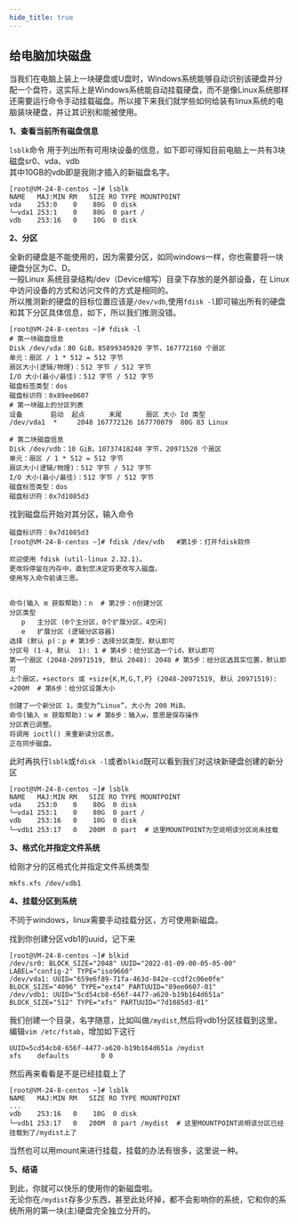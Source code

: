 ```yaml
---
hide_title: true
---
```



## 给电脑加块磁盘 
当我们在电脑上装上一块硬盘或U盘时，Windows系统能够自动识别该硬盘并分配一个盘符，这实际上是Windows系统能自动挂载硬盘，而不是像Linux系统那样还需要运行命令手动挂载磁盘。所以接下来我们就学些如何给装有linux系统的电脑装块硬盘，并让其识别和能被使用。


**1、查看当前所有磁盘信息**

`lsblk`命令 用于列出所有可用块设备的信息，如下即可得知目前电脑上一共有3块磁盘sr0、vda、vdb   
其中10GB的vdb即是我刚才插入的新磁盘名字。
```shell
[root@VM-24-8-centos ~]# lsblk
NAME   MAJ:MIN RM   SIZE RO TYPE MOUNTPOINT
vda    253:0    0    80G  0 disk 
└─vda1 253:1    0    80G  0 part /
vdb    253:16   0    10G  0 disk 
```

**2、分区**

全新的硬盘是不能使用的，因为需要分区，如同windows一样，你也需要将一块硬盘分区为C、D。    
一般Linux 系统目录结构/dev（Device缩写）目录下存放的是外部设备，在 Linux 中访问设备的方式和访问文件的方式是相同的。    
所以推测新的硬盘的目标位置应该是`/dev/vdb`,使用`fdisk -l`即可输出所有的硬盘和其下分区具体信息，如下，所以我们推测没错。
```shell
[root@VM-24-8-centos ~]# fdisk -l
# 第一块磁盘信息
Disk /dev/vda：80 GiB，85899345920 字节，167772160 个扇区
单元：扇区 / 1 * 512 = 512 字节
扇区大小(逻辑/物理)：512 字节 / 512 字节
I/O 大小(最小/最佳)：512 字节 / 512 字节
磁盘标签类型：dos
磁盘标识符：0x89ee0607
# 第一块磁上的分区列表
设备       启动  起点      末尾      扇区 大小 Id 类型
/dev/vda1  *     2048 167772126 167770079  80G 83 Linux

# 第二块磁盘信息
Disk /dev/vdb：10 GiB，10737418240 字节，20971520 个扇区
单元：扇区 / 1 * 512 = 512 字节
扇区大小(逻辑/物理)：512 字节 / 512 字节
I/O 大小(最小/最佳)：512 字节 / 512 字节
磁盘标签类型：dos
磁盘标识符：0x7d1085d3
```

找到磁盘后开始对其分区，输入命令
```shell
磁盘标识符：0x7d1085d3
[root@VM-24-8-centos ~]# fdisk /dev/vdb   #第1步：打开fdisk软件

欢迎使用 fdisk (util-linux 2.32.1)。
更改将停留在内存中，直到您决定将更改写入磁盘。
使用写入命令前请三思。


命令(输入 m 获取帮助)：n  # 第2步：n创建分区
分区类型
   p   主分区 (0个主分区，0个扩展分区，4空闲)
   e   扩展分区 (逻辑分区容器)
选择 (默认 p)：p # 第3步：选择分区类型，默认即可
分区号 (1-4, 默认  1): 1 # 第4步：给分区选一个id，默认即可
第一个扇区 (2048-20971519, 默认 2048): 2048 # 第5步：给分区选其实位置，默认即可
上个扇区，+sectors 或 +size{K,M,G,T,P} (2048-20971519, 默认 20971519): +200M  # 第6步：给分区设置大小

创建了一个新分区 1，类型为“Linux”，大小为 200 MiB。
命令(输入 m 获取帮助)：w # 第6步：输入w，意思是保存操作
分区表已调整。
将调用 ioctl() 来重新读分区表。
正在同步磁盘。
```
此时再执行`lsblk`或`fdisk -l`或者`blkid`既可以看到我们对这块新硬盘创建的新分区
```shell
[root@VM-24-8-centos ~]# lsblk
NAME   MAJ:MIN RM   SIZE RO TYPE MOUNTPOINT
vda    253:0    0    80G  0 disk 
└─vda1 253:1    0    80G  0 part /
vdb    253:16   0    10G  0 disk 
└─vdb1 253:17   0   200M  0 part  # 这里MOUNTPOINT为空说明该分区尚未挂载
```

**3、格式化并指定文件系统**

给刚才分的区格式化并指定文件系统类型
```shell
mkfs.xfs /dev/vdb1
```

**4、挂载分区到系统**

不同于windows，linux需要手动挂载分区，方可使用新磁盘。

找到你创建分区vdb1的uuid，记下来
```shell
[root@VM-24-8-centos ~]# blkid
/dev/sr0: BLOCK_SIZE="2048" UUID="2022-01-09-00-05-05-00" LABEL="config-2" TYPE="iso9660"
/dev/vda1: UUID="659e6f89-71fa-463d-842e-ccdf2c06e0fe" BLOCK_SIZE="4096" TYPE="ext4" PARTUUID="89ee0607-01"
/dev/vdb1: UUID="5cd54cb8-656f-4477-a620-b19b164d651a" BLOCK_SIZE="512" TYPE="xfs" PARTUUID="7d1085d3-01"
```
    
我们创建一个目录，名字随意，比如叫做`/mydist`,然后将vdb1分区挂载到这里。    
编辑`vim /etc/fstab`，增加如下这行
```shell
UUID=5cd54cb8-656f-4477-a620-b19b164d651a /mydist                       xfs    defaults        0 0
```

然后再来看看是不是已经挂载上了
```shell
[root@VM-24-8-centos ~]# lsblk
NAME   MAJ:MIN RM   SIZE RO TYPE MOUNTPOINT
...
vdb    253:16   0    10G  0 disk 
└─vdb1 253:17   0   200M  0 part /mydist  # 这里MOUNTPOINT说明该分区已经挂载到了/mydist上了
```
当然也可以用mount来进行挂载，挂载的办法有很多，这里说一种。

**5、结语**

到此，你就可以快乐的使用你的新磁盘啦。    
无论你在`/mydist`存多少东西，甚至此处坏掉，都不会影响你的系统，它和你的系统所用的第一块(主)硬盘完全独立分开的。